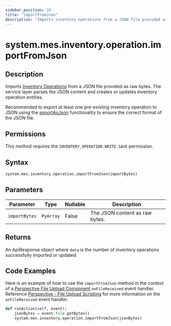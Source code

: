 ```yaml
---
sidebar_position: 20
title: "importFromJson"
description: "Imports inventory operations from a JSON file provided as raw bytes"
---
```


# system.mes.inventory.operation.importFromJson

## Description

Imports [Inventory Operations](../../data-model/inventory-operation-model/inventory-operation) from a JSON file provided as raw bytes.
The service layer parses the JSON content and creates or updates inventory operation entities.

Recommended to export at least one pre-existing inventory operation to JSON using the [exportAsJson](export-as-json.md)
functionality to ensure the correct format of the JSON file.


## Permissions

This method requires the `INVENTORY_OPERATION.WRITE.SAVE` permission.

## Syntax

```python
system.mes.inventory.operation.importFromJson(importBytes)
```

## Parameters

| Parameter     | Type      | Nullable | Description                    |
| ------------- | --------- | -------- | ------------------------------ |
| `importBytes` | `PyArray` | False    | The JSON content as raw bytes. |

## Returns

An ApiResponse object where `data` is the number of inventory operations successfully imported or updated.

## Code Examples

Here is an example of how to use the `importFromJson` method in the context of a [Perspective File Upload Component](https://www.docs.inductiveautomation.com/docs/8.1/appendix/components/perspective-components/perspective-input-palette/perspective-file-upload)
`onFileReceived` event handler. Reference [Perspective - File Upload Scripting](https://www.docs.inductiveautomation.com/docs/8.1/appendix/components/perspective-components/perspective-input-palette/perspective-file-upload/perspective-file-upload-scripting)
for more information on the `onFileReceived` event handler.

```python
def runAction(self, event):
	jsonBytes = event.file.getBytes()
	system.mes.inventory.operation.importFromJson(jsonBytes)
```
